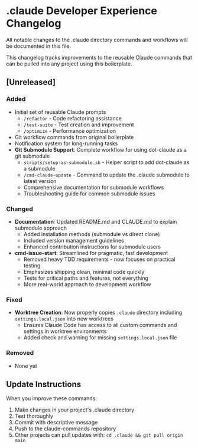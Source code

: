 # .claude Developer Experience Changelog

All notable changes to the .claude directory commands and workflows will be documented in this file.

This changelog tracks improvements to the reusable Claude commands that can be pulled into any project using this boilerplate.

## [Unreleased]

### Added
- Initial set of reusable Claude prompts
  - `/refactor` - Code refactoring assistance
  - `/test-suite` - Test creation and improvement
  - `/optimize` - Performance optimization
- Git workflow commands from original boilerplate
- Notification system for long-running tasks
- **Git Submodule Support**: Complete workflow for using dot-claude as a git submodule
  - `scripts/setup-as-submodule.sh` - Helper script to add dot-claude as a submodule
  - `/cmd-claude-update` - Command to update the .claude submodule to latest version
  - Comprehensive documentation for submodule workflows
  - Troubleshooting guide for common submodule issues

### Changed
- **Documentation**: Updated README.md and CLAUDE.md to explain submodule approach
  - Added installation methods (submodule vs direct clone)
  - Included version management guidelines
  - Enhanced contribution instructions for submodule users
- **cmd-issue-start**: Streamlined for pragmatic, fast development
  - Removed heavy TDD requirements - now focuses on practical testing
  - Emphasizes shipping clean, minimal code quickly
  - Tests for critical paths and features, not everything
  - More real-world approach to development workflow

### Fixed
- **Worktree Creation**: Now properly copies `.claude` directory including `settings.local.json` into new worktrees
  - Ensures Claude Code has access to all custom commands and settings in worktree environments
  - Added check and warning for missing `settings.local.json` file

### Removed
- None yet

## Update Instructions

When you improve these commands:
1. Make changes in your project's .claude directory
2. Test thoroughly
3. Commit with descriptive message
4. Push to the claude-commands repository
5. Other projects can pull updates with: `cd .claude && git pull origin main`